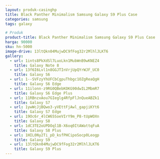 ```yaml
---
layout: produk-casinghp
title: Black Panther Minimalism Samsung Galaxy S9 Plus Case
categories: samsung
tags: galaxy

# Produk
product-title: Black Panther Minimalism Samsung Galaxy S9 Plus Case
harga: 90000
sku: hn-5000
image-drive: 13ltQkn04MujwDC9fFog32r2MlhlJLKT6
gallery:
  - url: 1ints8PkXdSl7LuoLkn1MubWnB9wKNEZ4
    title: Galaxy Note 8
  - url: 13f6I6Lvl1n8GGJTInVrjUpQYrWJF_UC0
    title: Galaxy S6
  - url: 1--SVFzyYhUFCbCgpuThbgc1OZgReaQgH
    title: Galaxy S6 Edge
  - url: 11ilonn-z9RG0QBebKOKG90dwIL2MbmR7
    title: Galaxy S6 Edge Plus
  - url: 11RBnzxAou7GIeglg4RfpFlJnQueABZk1
    title: Galaxy S7
  - url: 1ywWcJjBQwo3-yVEttFjAwl_gapjiKYt6
    title: Galaxy S7 Edge
  - url: 19Oc6r_4lCW65SoeVIrY9m_P8-tUpWOXn
    title: Galaxy S8
  - url: 1dC3TE2oUPDOql1B-X6oq0ItAWattqFuA
    title: Galaxy S8 Plus
  - url: 1HIL0Ny2Ti_pD_ksfPHCipoSocp0Leogp
    title: Galaxy S9
  - url: 13ltQkn04MujwDC9fFog32r2MlhlJLKT6
    title: Galaxy S9 Plus
---
```

